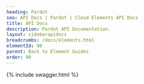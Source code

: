 ```yaml
---
heading: Pardot
seo: API Docs | Pardot | Cloud Elements API Docs
title: API Docs
description: Pardot API Documentation.
layout: sidebarapidocs
breadcrumbs: /docs/elements.html
elementId: 90
parent: Back to Element Guides
order: 90
---
```


{% include swagger.html %}
